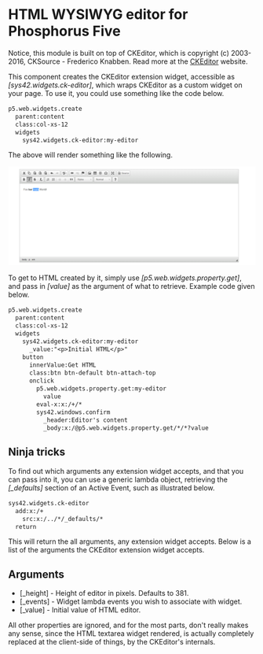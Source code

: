 HTML WYSIWYG editor for Phosphorus Five
==========

Notice, this module is built on top of CKEditor, which is copyright (c) 2003-2016, CKSource - Frederico Knabben. Read 
more at the [CKEditor](http://ckeditor.com) website.

This component creates the CKEditor extension widget, accessible as *[sys42.widgets.ck-editor]*, which wraps CKEditor as a 
custom widget on your page. To use it, you could use something like the code below.

```
p5.web.widgets.create
  parent:content
  class:col-xs-12
  widgets
    sys42.widgets.ck-editor:my-editor
```

The above will render something like the following.

![alt tag](screenshots/ck-editor-screenshot-example.png)

To get to HTML created by it, simply use *[p5.web.widgets.property.get]*, and pass in *[value]* as the argument of what to retrieve.
Example code given below.

```
p5.web.widgets.create
  parent:content
  class:col-xs-12
  widgets
    sys42.widgets.ck-editor:my-editor
      _value:"<p>Initial HTML</p>"
    button
      innerValue:Get HTML
      class:btn btn-default btn-attach-top
      onclick
        p5.web.widgets.property.get:my-editor
          value
        eval-x:x:/+/*
        sys42.windows.confirm
          _header:Editor's content
          _body:x:/@p5.web.widgets.property.get/*/*?value
```

## Ninja tricks

To find out which arguments any extension widget accepts, and that you can pass into it, you can use a generic lambda object, 
retrieving the *[_defaults]* section of an Active Event, such as illustrated below.

```
sys42.widgets.ck-editor
  add:x:/+
    src:x:/../*/_defaults/*
  return
```

This will return the all arguments, any extension widget accepts. Below is a list of the arguments the CKEditor extension widget accepts.

## Arguments

* [_height] - Height of editor in pixels. Defaults to 381.
* [_events] - Widget lambda events you wish to associate with widget.
* [_value] - Initial value of HTML editor.

All other properties are ignored, and for the most parts, don't really makes any sense, since the HTML textarea widget rendered, is actually
completely replaced at the client-side of things, by the CKEditor's internals.
